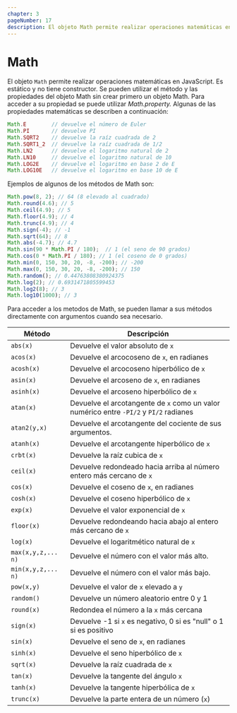 ```yaml
---
chapter: 3
pageNumber: 17
description: El objeto Math permite realizar operaciones matemáticas en JavaScript. Es estático y no tiene constructor. Se pueden utilizar el método y las propiedades del objeto Math sin crear primero un objeto Math.
---
```

# Math

El objeto `Math` permite realizar operaciones matemáticas en JavaScript. Es estático y no tiene constructor. Se pueden utilizar el método y las propiedades del objeto Math sin crear primero un objeto Math. Para acceder a su propiedad se puede utilizar _Math.property._ Algunas de las propiedades matemáticas se describen a continuación:

```javascript
Math.E        // devuelve el número de Euler
Math.PI       // devuelve PI
Math.SQRT2    // devuelve la raíz cuadrada de 2
Math.SQRT1_2  // devuelve la raíz cuadrada de 1/2
Math.LN2      // devuelve el logaritmo natural de 2
Math.LN10     // devuelve el logaritmo natural de 10
Math.LOG2E    // devuelve el logaritmo en base 2 de E
Math.LOG10E   // devuelve el logaritmo en base 10 de E
```

Ejemplos de algunos de los métodos de Math son:

```javascript
Math.pow(8, 2); // 64 (8 elevado al cuadrado)
Math.round(4.6); // 5
Math.ceil(4.9); // 5
Math.floor(4.9); // 4
Math.trunc(4.9); // 4
Math.sign(-4); // -1
Math.sqrt(64); // 8
Math.abs(-4.7); // 4.7
Math.sin(90 * Math.PI / 180);  // 1 (el seno de 90 grados)
Math.cos(0 * Math.PI / 180); // 1 (el coseno de 0 grados)
Math.min(0, 150, 30, 20, -8, -200); // -200
Math.max(0, 150, 30, 20, -8, -200); // 150
Math.random(); // 0.44763808380924375
Math.log(2); // 0.6931471805599453
Math.log2(8); // 3
Math.log10(1000); // 3
```

Para acceder a los metodos de Math, se pueden llamar a sus métodos directamente con argumentos cuando sea necesario.

| Método             | Descripción                                                                            |
| ------------------ | -------------------------------------------------------------------------------------- |
| `abs(x)`           | Devuelve el valor absoluto de `x`                                                      |
| `acos(x)`          | Devuelve el arcocoseno de `x`, en radianes                                             |
| `acosh(x)`         | Devuelve el arcocoseno hiperbólico de `x`                                              |
| `asin(x)`          | Devuelve el arcoseno de `x`, en radianes                                               |
| `asinh(x)`         | Devuelve el arcoseno hiperbólico de `x`                                                |
| `atan(x)`          | Devuelve el arcotangente de `x` como un valor numérico entre `-PI/2` y `PI/2` radianes |
| `atan2(y,x)`       | Devuelve el arcotangente del cociente de sus argumentos.                               |
| `atanh(x)`         | Devuelve el arcotangente hiperbólico de `x`                                            |
| `crbt(x)`          | Devuelve la raíz cubica de `x`                                                         |
| `ceil(x)`          | Devuelve redondeado hacia arriba al número entero más cercano de `x`                   |
| `cos(x)`           | Devuelve el coseno de `x`, en radianes                                                 |
| `cosh(x)`          | Devuelve el coseno hiperbólico de `x`                                                  |
| `exp(x)`           | Devuelve el valor exponencial de `x`                                                   |
| `floor(x)`         | Devuelve redondeando hacia abajo al entero más cercano de `x`                          |
| `log(x)`           | Devuelve el logaritmético natural de `x`                                               |
| `max(x,y,z,... n)` | Devuelve el número con el valor más alto.                                              |
| `min(x,y,z,... n)` | Devuelve el número con el valor más bajo.                                              |
| `pow(x,y)`         | Devuelve el valor de `x` elevado a `y`                                                 |
| `random()`         | Devuelve un número aleatorio entre 0 y 1                                               |
| `round(x)`         | Redondea el número a la `x` más cercana                                                |
| `sign(x)`          | Devuelve -1 si `x` es negativo, 0 si es "null" o 1 si es positivo                      |
| `sin(x)`           | Devuelve el seno de `x`, en radianes                                                   |
| `sinh(x)`          | Devuelve el seno hiperbólico de `x`                                                    |
| `sqrt(x)`          | Devuelve la raíz cuadrada de `x`                                                       |
| `tan(x)`           | Devuelve la tangente del ángulo `x`                                                    |
| `tanh(x)`          | Devuelve la tangente hiperbólica de `x`                                                |
| `trunc(x)`         | Devuelve la parte entera de un número (`x`)                                            |
